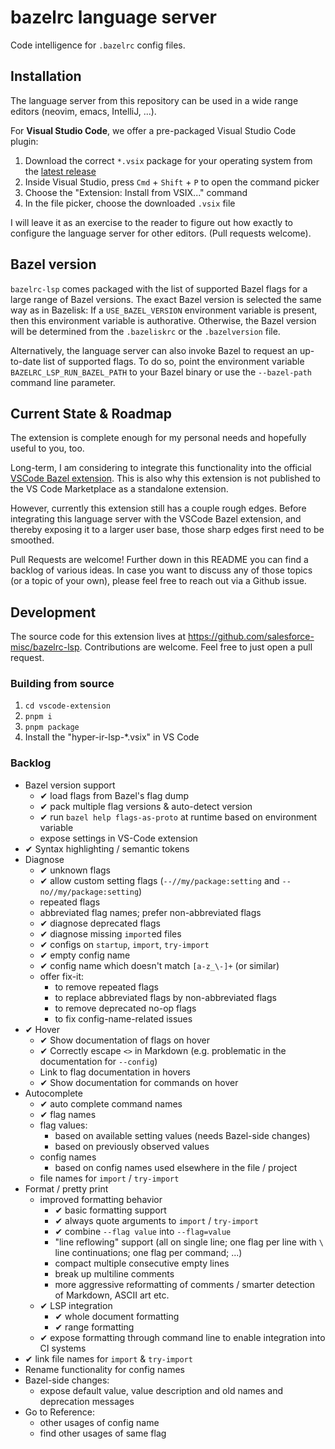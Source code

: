 # bazelrc language server

Code intelligence for `.bazelrc` config files.

## Installation

The language server from this repository can be used in a wide range editors (neovim, emacs, IntelliJ, ...).

For **Visual Studio Code**, we offer a pre-packaged Visual Studio Code plugin:

1. Download the correct `*.vsix` package for your operating system from the [latest release](https://github.com/salesforce-misc/bazelrc-lsp/releases/)
2. Inside Visual Studio, press `Cmd` + `Shift` + `P` to open the command picker
3. Choose the "Extension: Install from VSIX..." command
4. In the file picker, choose the downloaded `.vsix` file

I will leave it as an exercise to the reader to figure out how exactly
to configure the language server for other editors. (Pull requests welcome).

## Bazel version

`bazelrc-lsp` comes packaged with the list of supported Bazel flags for a large range of Bazel versions.
The exact Bazel version is selected the same way as in Bazelisk:
If a `USE_BAZEL_VERSION` environment variable is present, then this environment variable is authorative.
Otherwise, the Bazel version will be determined from the `.bazeliskrc` or the `.bazelversion` file.

Alternatively, the language server can also invoke Bazel to request an up-to-date list of supported flags.
To do so, point the environment variable `BAZELRC_LSP_RUN_BAZEL_PATH` to your Bazel binary or use the
`--bazel-path` command line parameter.

## Current State & Roadmap

The extension is complete enough for my personal needs and hopefully useful to you, too.

Long-term, I am considering to integrate this functionality into the official [VSCode Bazel extension](https://github.com/bazelbuild/vscode-bazel). This is also why this extension is not published to the VS Code Marketplace as a standalone extension.

However, currently this extension still has a couple rough edges. Before integrating this language server with the VSCode Bazel extension, and thereby exposing it to a larger user base, those sharp edges first need to be smoothed.

Pull Requests are welcome! Further down in this README you can find a backlog of various ideas.
In case you want to discuss any of those topics (or a topic of your own), please feel free to reach out via a Github issue.

## Development

The source code for this extension lives at https://github.com/salesforce-misc/bazelrc-lsp.
Contributions are welcome. Feel free to just open a pull request.

### Building from source

1. `cd vscode-extension`
2. `pnpm i`
3. `pnpm package`
4. Install the "hyper-ir-lsp-*.vsix" in VS Code

### Backlog

* Bazel version support
  * ✔ load flags from Bazel's flag dump
  * ✔ pack multiple flag versions & auto-detect version
  * ✔ run `bazel help flags-as-proto` at runtime based on environment variable
  * expose settings in VS-Code extension
* ✔ Syntax highlighting / semantic tokens
* Diagnose
  * ✔ unknown flags
  * ✔ allow custom setting flags (`--//my/package:setting` and `--no//my/package:setting`)
  * repeated flags
  * abbreviated flag names; prefer non-abbreviated flags
  * ✔ diagnose deprecated flags
  * ✔ diagnose missing `import`ed files
  * ✔ configs on `startup`, `import`, `try-import`
  * ✔ empty config name
  * ✔ config name which doesn't match `[a-z_\-]+` (or similar)
  * offer fix-it:
    * to remove repeated flags
    * to replace abbreviated flags by non-abbreviated flags
    * to remove deprecated no-op flags
    * to fix config-name-related issues
* ✔ Hover
  * ✔ Show documentation of flags on hover
  * ✔ Correctly escape `<>` in Markdown (e.g. problematic in the documentation for `--config`)
  * Link to flag documentation in hovers
  * ✔ Show documentation for commands on hover
* Autocomplete
  * ✔ auto complete command names
  * ✔ flag names
  * flag values:
    * based on available setting values (needs Bazel-side changes)
    * based on previously observed values
  * config names
    * based on config names used elsewhere in the file / project
  * file names for `import` / `try-import`
* Format / pretty print
  * improved formatting behavior
    * ✔ basic formatting support
    * ✔ always quote arguments to `import` / `try-import`
    * ✔ combine `--flag value` into `--flag=value`
    * "line reflowing" support (all on single line; one flag per line with `\` line continuations; one flag per command; ...)
    * compact multiple consecutive empty lines
    * break up multiline comments
    * more aggressive reformatting of comments / smarter detection of Markdown, ASCII art etc.
  * ✔ LSP integration
    * ✔ whole document formatting
    * ✔ range formatting
  * ✔ expose formatting through command line to enable integration into CI systems
* ✔ link file names for `import` & `try-import`
* Rename functionality for config names
* Bazel-side changes:
  * expose default value, value description and old names and deprecation messages
* Go to Reference:
  * other usages of config name
  * find other usages of same flag